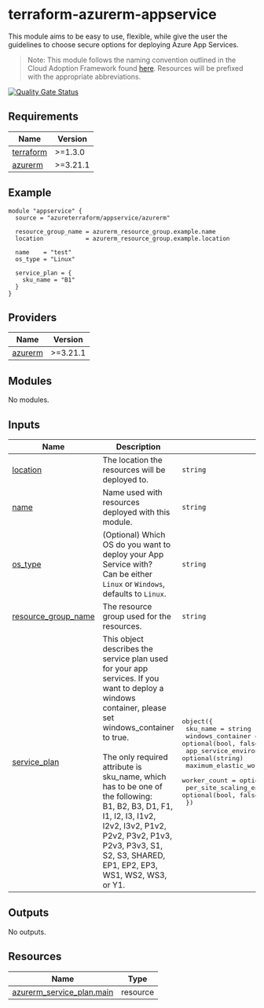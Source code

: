 <!-- BEGIN_TF_DOCS -->
# terraform-azurerm-appservice

This module aims to be easy to use, flexible, while give the user the guidelines to choose secure options for deploying Azure App Services.

>Note: This module follows the naming convention outlined in the Cloud Adoption Framework found [here](https://learn.microsoft.com/azure/cloud-adoption-framework/ready/azure-best-practices/resource-abbreviations?WT.mc_id=AZ-MVP-5004348). Resources will be prefixed with the appropriate abbreviations.

[![Quality Gate Status](https://sonarcloud.io/api/project_badges/measure?project=azureterraform_terraform-azurerm-appservice&metric=alert_status)](https://sonarcloud.io/summary/new_code?id=azureterraform_terraform-azurerm-appservice)

## Requirements

| Name | Version |
|------|---------|
| <a name="requirement_terraform"></a> [terraform](#requirement\_terraform) | >=1.3.0 |
| <a name="requirement_azurerm"></a> [azurerm](#requirement\_azurerm) | >=3.21.1 |

## Example

```hcl
module "appservice" {
  source = "azureterraform/appservice/azurerm"

  resource_group_name = azurerm_resource_group.example.name
  location            = azurerm_resource_group.example.location

  name    = "test"
  os_type = "Linux"

  service_plan = {
    sku_name = "B1"
  }
}
```

## Providers

| Name | Version |
|------|---------|
| <a name="provider_azurerm"></a> [azurerm](#provider\_azurerm) | >=3.21.1 |

## Modules

No modules.

## Inputs

| Name | Description | Type | Default | Required |
|------|-------------|------|---------|:--------:|
| <a name="input_location"></a> [location](#input\_location) | The location the resources will be deployed to. | `string` | n/a | yes |
| <a name="input_name"></a> [name](#input\_name) | Name used with resources deployed with this module. | `string` | n/a | yes |
| <a name="input_os_type"></a> [os\_type](#input\_os\_type) | (Optional) Which OS do you want to deploy your App Service with?<br>  Can be either `Linux` or `Windows`, defaults to `Linux`. | `string` | `"Linux"` | no |
| <a name="input_resource_group_name"></a> [resource\_group\_name](#input\_resource\_group\_name) | The resource group used for the resources. | `string` | n/a | yes |
| <a name="input_service_plan"></a> [service\_plan](#input\_service\_plan) | This object describes the service plan used for your app services. If you want to deploy a windows container, please set windows\_container to true.<br><br>  The only required attribute is sku\_name, which has to be one of the following:<br>  B1, B2, B3, D1, F1, I1, I2, I3, I1v2, I2v2, I3v2, P1v2, P2v2, P3v2, P1v3, P2v3, P3v3, S1, S2, S3, SHARED, EP1, EP2, EP3, WS1, WS2, WS3, or Y1. | <pre>object({<br>    sku_name                     = string<br>    windows_container            = optional(bool, false)<br>    app_service_environment_id   = optional(string)<br>    maximum_elastic_worker_count = optional(number)<br>    worker_count                 = optional(number)<br>    per_site_scaling_enabled     = optional(bool, false)<br>  })</pre> | n/a | yes |

## Outputs

No outputs.

## Resources

| Name | Type |
|------|------|
| [azurerm_service_plan.main](https://registry.terraform.io/providers/hashicorp/azurerm/latest/docs/resources/service_plan) | resource |
<!-- END_TF_DOCS -->
